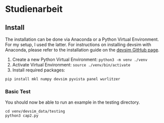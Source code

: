 # Studienarbeit

## Install
The installation can be done via Anaconda or a Python Virtual Environment. For my setup, I used the latter. For instructions on installing devsim with Anaconda, please refer to the installation guide on the [devsim GitHub page](https://github.com/devsim/devsim/blob/main/INSTALL.md).

1. Create a new Python Virtual Environment: `python3 -m venv ./venv`
2. Activate Virtual Environment: `source ./venv/bin/activate`
3. Install required packages:
```
pip install mkl numpy devsim pyvista panel wurlitzer
```
### Basic Test
You should now be able to run an example in the testing directory.
```
cd venv/devsim_data/testing
python3 cap2.py
```
